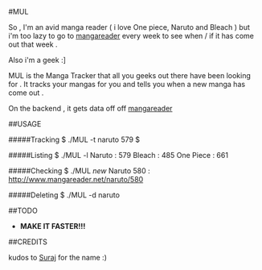 #MUL

So , I'm an avid manga reader ( i love One piece, Naruto and Bleach ) but i'm too lazy to go to [mangareader](http://mangareader.net) every week to see when / if it has come out that week . 

Also i'm a geek :] 

MUL is the Manga Tracker that all you geeks out there have been looking for . It tracks your mangas for you and tells you when a new manga has come out .

On the backend , it gets data off off [mangareader](http://mangareader.net)


##USAGE

#####Tracking
	$ ./MUL -t naruto 579
	$
	
#####Listing
	$ ./MUL -l
	Naruto : 579
	Bleach : 485
	One Piece : 661
	
#####Checking
	$ ./MUL
	*new* Naruto 580 : http://www.mangareader.net/naruto/580
	
#####Deleting
	$ ./MUL -d naruto
	
	
##TODO
* **MAKE IT FASTER!!!**


##CREDITS

kudos to [Suraj](https://www.facebook.com/suraj5689) for the name :) 
	